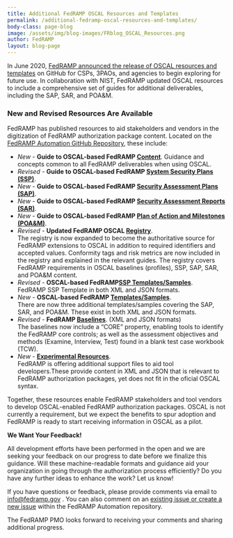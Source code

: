 ```yaml
---
title: Additional FedRAMP OSCAL Resources and Templates
permalink: /additional-fedramp-oscal-resources-and-templates/
body-class: page-blog
image: /assets/img/blog-images/FRblog_OSCAL_Resources.png
author: FedRAMP
layout: blog-page
---
```


In June 2020, <a href="https://www.fedramp.gov/using-the-fedramp-oscal-resources-and-templates/">FedRAMP announced the release of OSCAL resources and templates</a> on GitHub for CSPs, 3PAOs, and agencies to begin exploring for future use. In collaboration with NIST, FedRAMP updated OSCAL resources to include a comprehensive set of guides for additional deliverables, including the SAP, SAR, and POA&M. 

### New and Revised Resources Are Available


FedRAMP has published resources to aid stakeholders and vendors in the digitization of FedRAMP authorization package content. Located on the <a href="https://github.com/GSA/fedramp-automation">FedRAMP Automation GitHub Repository</a>, these include:


- *New* - **Guide to OSCAL-based FedRAMP <a href="https://github.com/GSA/fedramp-automation/raw/master/documents/Guide_to_OSCAL-based_FedRAMP_Content.pdf">Content</a>**. Guidance and concepts common to all FedRAMP deliverables when using OSCAL. 
- *Revised* - **Guide to OSCAL-based FedRAMP <a href="https://github.com/GSA/fedramp-automation/raw/master/documents/Guide_to_OSCAL-based_FedRAMP_System_Security_Plans_(SSP).pdf">System Security Plans (SSP)</a>**. 
- *New* - **Guide to OSCAL-based FedRAMP <a href="https://github.com/GSA/fedramp-automation/raw/master/documents/Guide_to_OSCAL-based_FedRAMP_Security_Assessment_Plans_(SAP).pdf">Security Assessment Plans (SAP)</a>**. 
- *New* - **Guide to OSCAL-based FedRAMP <a href="https://github.com/GSA/fedramp-automation/raw/master/documents/Guide_to_OSCAL-based_FedRAMP_Security_Assessment_Reports_(SAR).pdf">Security Assessment Reports (SAR)</a>**. 
- *New* - **Guide to OSCAL-based FedRAMP <a href="https://github.com/GSA/fedramp-automation/raw/master/documents/Guide_to_OSCAL-based_FedRAMP_Plan_of_Action_and_Milestones_(POAM).pdf">Plan of Action and Milestones (POA&M)</a>**. 
- *Revised* - **Updated FedRAMP OSCAL <a href="https://github.com/GSA/fedramp-automation/raw/master/documents/FedRAMP_OSCAL_Registry.xlsx">Registry</a>**. <br/>
 The registry is now expanded to become the authoritative source for FedRAMP extensions to OSCAL in addition to required identifiers and accepted values. Conformity tags and risk metrics are now included in the registry and explained in the relevant guides. The registry covers FedRAMP requirements in OSCAL baselines (profiles), SSP, SAP, SAR, and POA&M content.
- *Revised* - **OSCAL-based FedRAMP<a href="https://github.com/GSA/fedramp-automation/tree/master/templates/ssp">SSP Templates/Samples</a>**. <br/>
 FedRAMP SSP Template in both XML and JSON formats.
- *New* - **OSCAL-based FedRAMP <a href="https://github.com/GSA/fedramp-automation/tree/master/templates">Templates/Samples</a>**.<br/> 
 There are now three additional templates/samples covering the SAP, SAR, and POA&M. These exist in both XML and JSON formats.
- *Revised* - **FedRAMP <a href="https://github.com/GSA/fedramp-automation/tree/master/baselines">Baselines</a>**. (XML and JSON formats)<br/>
 The baselines now include a “CORE” property, enabling tools to identify the FedRAMP core controls; as well as the assessment objectives and methods (Examine, Interview, Test) found in a blank test case workbook (TCW).
- *New* - **<a href="https://github.com/GSA/fedramp-automation/tree/master/resources">Experimental Resources</a>**. <br/>
 FedRAMP is offering additional support files to aid tool developers.These provide content in XML and JSON that is relevant to FedRAMP authorization packages, yet does not fit in the oficial OSCAL syntax. 

Together, these resources enable FedRAMP stakeholders and tool vendors to develop OSCAL-enabled FedRAMP authorization packages. OSCAL is not currently a requirement, but we expect the benefits to spur adoption and  FedRAMP is ready to start receiving information in OSCAL as a pilot.

**We Want Your Feedback!**

All development efforts have been performed in the open and we are seeking your feedback on our progress to date before we finalize this guidance. Will these machine-readable formats and guidance aid your organization in going through the authorization process efficiently? Do you have any further ideas to enhance the work? Let us know!

If you have questions or feedback, please provide comments via email to <a href="mailto:info@fedramp.gov">info@fedramp.gov </a>. You can also comment on an <a href="https://github.com/GSA/fedramp-automation/issues">existing issue or create a new issue</a> within the FedRAMP Automation repository. 

The FedRAMP PMO looks forward to receiving your comments and sharing additional progress.




